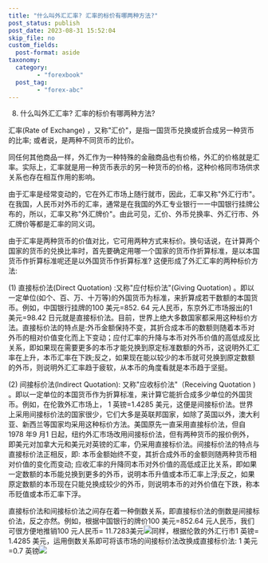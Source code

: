 ```yaml
---
title: "什么叫外汇汇率? 汇率的标价有哪两种方法?"
post_status: publish
post_date: 2023-08-31 15:52:04
skip_file: no
custom_fields: 
  post-format: aside
taxonomy:
  category:
        - "forexbook"
  post_tag:
        - "forex-abc"
---
```


8. 什么叫外汇汇率? 汇率的标价有哪两种方法?

汇率(Rate of Exchange) ，又称"汇价"，是指一国货币兑换或折合成另一种货币的比率; 或者说，是两种不同货币的比价。

同任何其他商品一样，外汇作为一种特殊的金融商品也有价格，外汇的价格就是汇率。实际上，汇率就是用一种货币表示的另一种货币的价格，这种价格同市场供求关系也存在相互作用的影响。

由于汇率是经常变动的，它在外汇市场上随行就市，因此，汇率又称"外汇行市"。在我国，人民币对外币的汇率，通常是在我国的外汇专业银行一一中国银行挂牌公布的，所以，汇率又称"外汇牌价"。由此可见，汇价、外币兑换率、外汇行市、外汇牌价等都是汇率的同义词。

由于汇率是两种货币的价值对比，它可用两种方式来标价。换句话说，在计算两个国家的货币的兑换比率时，首先要确定用哪一个国家的货币作折算标准，是以本国货币作折算标准呢还是以外国货币作折算标准? 这便形成了外汇汇率的两种标价方法:

(1) 直接标价法(Direct Quotation) :又称"应付标价法"(Giving Quotation) 。即以一定单位(如个、百、万、十万等)的外国货币为标准，来折算成若干数额的本国货币。例如，中国银行挂牌的100 美元=852. 64 元人民币，东京外汇市场报出的1 美元=98.42 日元就是直接标价法。目前，世界上绝大多数国家都采用这种标价方法。直接标价法的特点是:外币金额保持不变，其折合成本币的数额则随着本币对外币的相对价值变化而上下变动；应付汇率的升降与本币对外币价值的高低成反比关系，即如果现在需要更多的本币才能兑换到原定标准数额的外币，这说明外汇汇率在上升，本币汇率在下跌;反之，如果现在能以较少的本币就可兑换到原定数额的外币，则说明外汇汇率趋于疲软，从本币的角度看就是本币趋于坚挺。

(2) 间接标价法(lndirect Quotation): 又称"应收标价法"（Receiving Quotation ) 。即以一定单位的本国货币作为折算标准，来计算它能折合成多少单位的外国货币。例如，在伦敦外汇市场上， 1 英镑=1.4285 美元，这便是间接标价法。世界上采用间接标价法的国家很少，它们大多是英联邦国家，如除了英国以外，澳大利亚、新西兰等国家均采用这种标价方法。美国原先一直采用直接标价法，但自1978 年9 月1 日起，纽约外汇市场改用间接标价法，但有两种货币的报价例外，即美元对加拿大元和美元对英镑的汇率，仍采用直接标价法。间接标价法的特点与直接标价法正相反，即: 本币金额始终不变，其折合成外币的金额则随两种货币相对价值的变化而变动; 应收汇率的升降同本币对外价值的高低成正比关系，即如果一定数额的本币能兑换到更多的外币，说明本币升值或本币汇率上浮;反之，如果原定数额的本币现在只能兑换成较少的外币，则说明本币的对外价值在下跌，称本币贬值或本币汇率下浮。

直接标价法和间接标价法之间存在着一种倒数关系，即直接标价法的倒数是间接标价法，反之亦然。例如，根据中国银行的牌价100 美元=852.64 元人民币，我们可很方便地推销100 元人民币= 11.7283美元![](https://img.dgrhw.net/upload/images/forexbook/2020/08/25/222346815.png)同样，根据伦敦的外汇行市1 英镑= 1.4285 美元，运用倒数关系即可将该市场的间接标价法改换成直接标价法: 1 美元=0.7 英镑![](https://img.dgrhw.net/upload/images/forexbook/2020/08/25/222428456.png)
